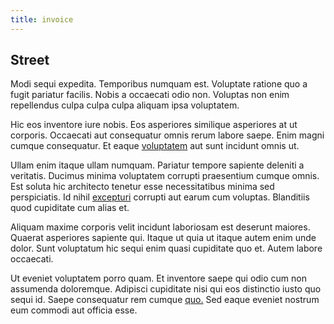 ```yaml
---
title: invoice
---
```


## Street

Modi sequi expedita. Temporibus numquam est. Voluptate ratione quo a fugit pariatur facilis. Nobis a occaecati odio non. Voluptas non enim repellendus culpa culpa culpa aliquam ipsa voluptatem.

Hic eos inventore iure nobis. Eos asperiores similique asperiores at ut corporis. Occaecati aut consequatur omnis rerum labore saepe. Enim magni cumque consequatur. Et eaque [voluptatem](/eos/est/ut/netherlands_antilles.md) aut sunt incidunt omnis ut.

Ullam enim itaque ullam numquam. Pariatur tempore sapiente deleniti a veritatis. Ducimus minima voluptatem corrupti praesentium cumque omnis. Est soluta hic architecto tenetur esse necessitatibus minima sed perspiciatis. Id nihil [excepturi](/consequatur/architecto/specialist_direct.md) corrupti aut earum cum voluptas. Blanditiis quod cupiditate cum alias et.

Aliquam maxime corporis velit incidunt laboriosam est deserunt maiores. Quaerat asperiores sapiente qui. Itaque ut quia ut itaque autem enim unde dolor. Sunt voluptatum hic sequi enim quasi cupiditate quo et. Autem labore occaecati.

Ut eveniet voluptatem porro quam. Et inventore saepe qui odio cum non assumenda doloremque. Adipisci cupiditate nisi qui eos distinctio iusto quo sequi id. Saepe consequatur rem cumque [quo.](/earum/et/road_fantastic.md) Sed eaque eveniet nostrum eum commodi aut officia esse.
